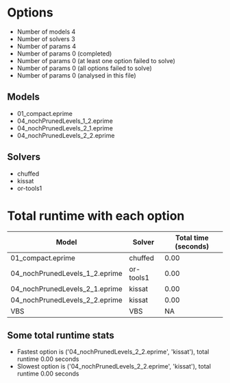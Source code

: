 

# Options


- Number of models         4
- Number of solvers        3
- Number of params         4
- Number of params         0 (completed)
- Number of params         0 (at least one option failed to solve)
- Number of params         0 (all options failed to solve)
- Number of params         0 (analysed in this file)


## Models


 - 01_compact.eprime
 - 04_nochPrunedLevels_1_2.eprime
 - 04_nochPrunedLevels_2_1.eprime
 - 04_nochPrunedLevels_2_2.eprime


## Solvers


 - chuffed
 - kissat
 - or-tools1


# Total runtime with each option


 | Model | Solver | Total time (seconds) | 
 | -- | -- | -- | 
 | 01_compact.eprime | chuffed | 0.00 | 
 | 04_nochPrunedLevels_1_2.eprime | or-tools1 | 0.00 | 
 | 04_nochPrunedLevels_2_1.eprime | kissat | 0.00 | 
 | 04_nochPrunedLevels_2_2.eprime | kissat | 0.00 | 
 | VBS | VBS | NA | 


## Some total runtime stats


 - Fastest option is ('04_nochPrunedLevels_2_2.eprime', 'kissat'), total runtime 0.00 seconds
 - Slowest option is ('04_nochPrunedLevels_2_2.eprime', 'kissat'), total runtime 0.00 seconds
